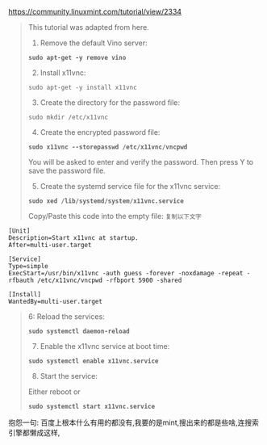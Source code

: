 https://community.linuxmint.com/tutorial/view/2334

> This tutorial was adapted from here.
> 
> 1. Remove the default Vino server:
> 
> **<div style="font:red'">`sudo apt-get -y remove vino`<div>**
> 
> 2. Install x11vnc:
> 
> `sudo apt-get -y install x11vnc`
> 
> 3. Create the directory for the password file:
> 
> `sudo mkdir /etc/x11vnc`
> 
> 4. Create the encrypted password file:
> 
> **`sudo x11vnc --storepasswd /etc/x11vnc/vncpwd`**
> 
> You will be asked to enter and verify the password.  Then press Y to
> save the password file.
> 
> 5. Create the systemd service file for the x11vnc service:
> 
> **`sudo xed /lib/systemd/system/x11vnc.service`**
> 
> Copy/Paste this code into the empty file:
> `复制以下文字`

    [Unit]
    Description=Start x11vnc at startup.
    After=multi-user.target
    
    [Service]
    Type=simple
    ExecStart=/usr/bin/x11vnc -auth guess -forever -noxdamage -repeat -rfbauth /etc/x11vnc/vncpwd -rfbport 5900 -shared
    
    [Install]
    WantedBy=multi-user.target
    

> 6: Reload the services:
> 
> **`sudo systemctl daemon-reload`**
> 
> 7. Enable the x11vnc service at boot time:
> 
> **`sudo systemctl enable x11vnc.service`**
> 
> 8. Start the service:
> 
> Either reboot or
> 
> **`sudo systemctl start x11vnc.service`**


抱怨一句:
百度上根本什么有用的都没有,我要的是mint,搜出来的都是些啥,连搜索引擎都懒成这样,

